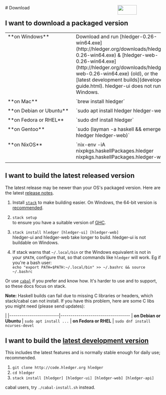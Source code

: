 <div style="float:right; text-align:right; white-space:nowrap; ">
<a style="margin-left:3px;" href="https://flattr.com/submit/auto?user_id=simonmichael&amp;url=http%3A%2F%2Fhledger.org" target="_blank"><img src="//api.flattr.com/button/flattr-badge-large.png" alt="" title="Flattr this" border="0"></a> 
<a href="https://www.paypal.com/cgi-bin/webscr?cmd=_s-xclick&amp;hosted_button_id=5J33NLXYXCYAY"><img width=62 height=31 border=0 src="https://www.paypal.com/en_US/i/btn/x-click-but04.gif" alt=""></a> 
<div style="display:inline-block; position:relative; top:5px; width:62px; height:31px;">
<script data-gratipay-username="simonmichael" data-gratipay-widget="button" src="//grtp.co/v1.js"></script> 
</div>
<a href="https://www.bountysource.com/trackers/536505-simonmichael-hledger"><img border=0 src="https://www.bountysource.com/badge/tracker?tracker_id=536505" alt=""></a> &nbsp;
</div>
# Download
<a name="packaged"></a>

## I want to download a packaged version
<!-- <sub>(If the download is out of date or doesn't run on my system, I might troubleshoot or donate to fund improvements)</sub> -->

<style>
tr { vertical-align:top; }
td { padding-bottom:.5em; padding-right:1em; }
a { white-space:nowrap; }
</style>

<table>

<tr><td>
**on Windows**
</td><td>
Download and run [hledger-0.26-win64.exe](http://hledger.org/downloads/hledger-0.26-win64.exe)
<!-- (or the [32-bit build](http://hledger.org/downloads/hledger-0.26-win32.exe)) -->
&
[hledger-web-0.26-win64.exe](http://hledger.org/downloads/hledger-web-0.26-win64.exe)
(old), or the [latest development builds](developer-guide.html). hledger-ui does not run on Windows.
</td></tr>

<tr><td>
**on Mac**
</td><td>
`brew install hledger`
</td></tr>

<tr><td style="white-space:nowrap;">
**on Debian or Ubuntu**
</td><td>
`sudo apt install hledger hledger-web`
</td></tr>

<tr><td>
**on Fedora or RHEL**
</td><td>
`sudo dnf install hledger`
</td></tr>

<tr><td>
**on Gentoo**
</td><td>
`sudo (layman -a haskell && emerge hledger hledger-web)`
</td></tr>

<tr><td>
**on NixOS**
</td><td>
`nix-env -iA nixpkgs.haskellPackages.hledger nixpkgs.haskellPackages.hledger-web`
</td></tr>

</table>

<!--
**on another GNU/Linux\<small>(or can run Linux binaries)</small>**
[hledger.linux-32.zip]()
[hledger-web.linux-32.zip]()
[hledger.linux-64.zip]()
[hledger-web.linux-64.zip]()
Use cabal
-->

<!--
Building and supporting Windows and Mac binaries is costly, so
it's demand-driven - you can indicate demand by making a project
donation of any size. Binaries funded in this way will be linked here.
This is a quick way to help the project and your fellow users!
-->

<a name="released"></a>

## I want to build the latest released version

The latest release may be newer than your OS's packaged version. 
Here are the latest [release notes](release-notes.html).

1. Install [`stack`](http://haskellstack.org) to make building easier.
   On Windows, the 64-bit version is [recommended](https://github.com/simonmichael/hledger/issues/275#issuecomment-123834252).

2. `stack setup`\
   to ensure you have a suitable version of [GHC](https://www.haskell.org/ghc).

3. `stack install hledger [hledger-ui] [hledger-web]`\
   hledger-ui and hledger-web take longer to build. hledger-ui is not buildable on Windows.

4. If stack warns that `~/.local/bin` or the Windows equivalent is not in your `$PATH`,
   configure that, so that commands like `hledger` will work.
   Eg if you're a bash user:\
   `echo "export PATH=$PATH:~/.local/bin" >> ~/.bashrc && source ~/.bashrc`

Or use [`cabal`](https://www.haskell.org/cabal/) if you prefer and know how. 
It's harder to use and to support, so these docs focus on stack.

**Note:** Haskell builds can fail due to missing C libraries or headers, which stack/cabal can not install.
If you have this problem, here are some C libs you might need (please send updates):

|
|-------------------------|-----------------------------------
| **on Debian or Ubuntu** | `sudo apt install ...` 
| **on Fedora or RHEL**   | `sudo dnf install ncurses-devel`


<a name="unreleased"></a>

## I want to build the [latest development version](https://github.com/simonmichael/hledger/commits/master)

This includes the latest features and is normally stable enough for daily use; recommended.
<!-- See also the [Developer Guide](http://hledger.org/developer-guide.html). -->

1. `git clone http://code.hledger.org hledger`
2. `cd hledger`
3. `stack install [hledger] [hledger-ui] [hledger-web] [hledger-api]`

cabal users, try `./cabal-install.sh` instead.

<!--
Detailed cabal instructions:
1. Install [GHC](http://haskell.org/ghc) and [cabal](http://haskell.org/cabal/download.html) if needed.
2. Ensure `~/.cabal/bin` or the Windows equivalent is in your `$PATH`.
3. `cabal update`
4. `cabal install alex happy`
5. `mkdir hledger-sandbox`
6. `cd hledger-sandbox`
7. `cabal sandbox init`
8. `cabal install hledger[-ui|-web]` (On Windows, hledger-ui is [not yet supported](https://github.com/coreyoconnor/vty/pull/1).)
9. Ensure this `.../hledger-sandbox/.cabal-sandbox/bin` is in your `$PATH` (or move its contents to ~/.cabal/bin).
-->
<!--
**in a VM**

- if stack or cabal can't run on your OS, maybe this [vagrant image](https://github.com/sciurus/hledger-vagrant) can ?
-->

